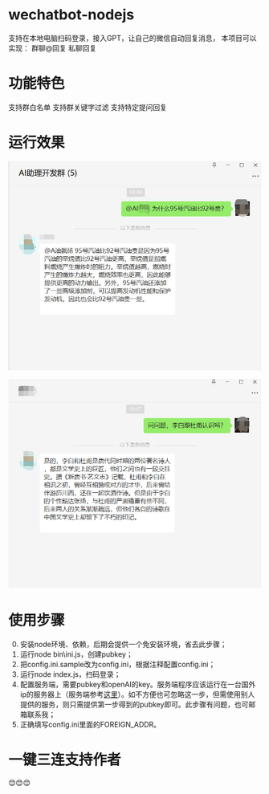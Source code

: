 # wechatbot-nodejs

支持在本地电脑扫码登录，接入GPT，让自己的微信自动回复消息，
本项目可以实现：
群聊@回复
私聊回复


# 功能特色

支持群白名单
支持群关键字过滤
支持特定提问回复


# 运行效果

![群聊](doc/images/group.jpg)

![私聊](doc/images/p2p.png)


# 使用步骤
0. 安装node环境、依赖，后期会提供一个免安装环境，省去此步骤；
1. 运行node bin\ini.js，创建pubkey；
2. 把config.ini.sample改为config.ini，根据注释配置config.ini；
3. 运行node index.js，扫码登录；
4. 配置服务端，需要pubkey和openAI的key。服务端程序应该运行在一台国外ip的服务器上（服务端参考[这里](https://github.com/sinajia/wechatbot-server)）。如不方便也可忽略这一步，但需使用别人提供的服务，则只需提供第一步得到的pubkey即可。此步骤有问题，也可邮箱联系我；
5. 正确填写config.ini里面的FOREIGN_ADDR。


# 一键三连支持作者
😊😊😊
